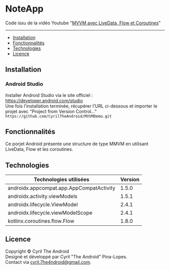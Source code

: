 # NoteApp

Code issu de la vidéo Youtube "[MVVM avec LiveData, Flow et Coroutines](https://youtu.be/YleY17Bgq6s)"

---

- [Installation](#Installation)
- [Fonctionnalités](#Fonctionnalités)
- [Technologies](#Technologies)
- [Licence](#Licence)

## Installation
### Android Studio

Installer Android Studio via le site officiel : https://developer.android.com/studio  
Une fois l'installation terminée, récupérer l'URL ci-dessous et importer le projet avec "Project from Version Control..."\
`https://github.com/CyrilTheAndroid/MVVMDemo.git`

## Fonctionnalités

Ce porjet Android présente une structure de type MMVM en utilisant LiveData, Flow et les coroutines.

## Technologies

Technologies utilisées | Version
------------ | -------------
androidx.appcompat.app.AppCompatActivity | 1.5.0
androidx.activity.viewModels | 1.5.1
androidx.lifecycle.ViewModel | 2.4.1
androidx.lifecycle.viewModelScope | 2.4.1
kotlinx.coroutines.flow.Flow | 1.8.0

## Licence

Copyright © Cyril The Android\
Designé et développé par Cyril "The Android" Pina-Lopes.\
Contact via cyril.7he4ndroid@gmail.com.
